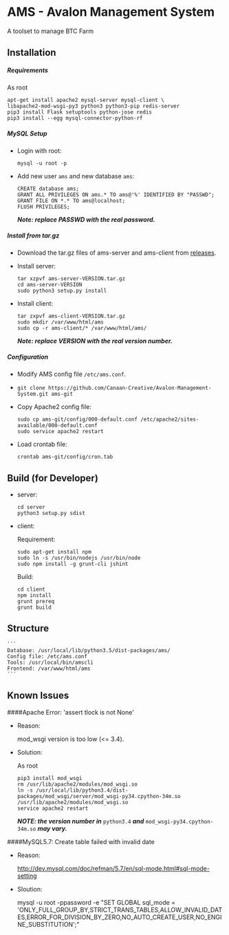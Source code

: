 AMS - Avalon Management System
==============================
A toolset to manage BTC Farm

Installation
------------

##### Requirements
As root
```
apt-get install apache2 mysql-server mysql-client \
libapache2-mod-wsgi-py3 python3 python3-pip redis-server
pip3 install Flask setuptools python-jose redis
pip3 install --egg mysql-connector-python-rf
```

##### MySQL Setup
* Login with root:

    ```
    mysql -u root -p
    ```
* Add new user `ams` and new database `ams`:

    ```
    CREATE database ams;
    GRANT ALL PRIVILEGES ON ams.* TO ams@'%' IDENTIFIED BY "PASSWD";
    GRANT FILE ON *.* TO ams@localhost;
	FLUSH PRIVILEGES;
    ```

  **_Note: replace PASSWD with the real password._**

##### Install from tar.gz
* Download the tar.gz files of ams-server and ams-client from [releases]( https://github.com/Canaan-Creative/Avalon-Management-System/releases).
* Install server:

    ```
    tar xzpvf ams-server-VERSION.tar.gz
    cd ams-server-VERSION
    sudo python3 setup.py install
    ```
* Install client:

    ```
    tar zxpvf ams-client-VERSION.tar.gz
    sudo mkdir /var/www/html/ams
    sudo cp -r ams-client/* /var/www/html/ams/
    ```

  **_Note: replace VERSION with the real version number._**

##### Configuration
* Modify AMS config file `/etc/ams.conf`.
* ```git clone https://github.com/Canaan-Creative/Avalon-Management-System.git ams-git```
* Copy Apache2 config file:

    ```
    sudo cp ams-git/config/000-default.conf /etc/apache2/sites-available/000-default.conf
    sudo service apache2 restart
    ```
* Load crontab file:

    ```
    crontab ams-git/config/cron.tab
    ```



Build (for Developer)
---------------------
* server:

    ```
    cd server
    python3 setup.py sdist
    ```

* client:

    Requirement:

    ```
    sudo apt-get install npm
    sudo ln -s /usr/bin/nodejs /usr/bin/node
    sudo npm install -g grunt-cli jshint

    ```

    Build:

    ```
    cd client
    npm install
    grunt prereq
    grunt build
    ```

Structure
---------
    ```
    Database: /usr/local/lib/python3.5/dist-packages/ams/
    Config file: /etc/ams.conf
    Tools: /usr/local/bin/amscli
    Frontend: /var/www/html/ams
    ```

Known Issues
------------
####Apache Error: 'assert tlock is not None'

* Reason:

    mod_wsgi version is too low (<= 3.4).

* Solution:

    As root
    ```
    pip3 install mod_wsgi
    rm /usr/lib/apache2/modules/mod_wsgi.so
    ln -s /usr/local/lib/python3.4/dist-packages/mod_wsgi/server/mod_wsgi-py34.cpython-34m.so /usr/lib/apache2/modules/mod_wsgi.so
    service apache2 restart
    ```
    **_NOTE: the version number in_** `python3.4` **_and_** `mod_wsgi-py34.cpython-34m.so` **_may vary._**

####MySQL5.7: Create table failed with invalid date
* Reason:

    http://dev.mysql.com/doc/refman/5.7/en/sql-mode.html#sql-mode-setting

* Sloution:

    mysql -u root -ppassword -e "SET GLOBAL sql_mode = 'ONLY_FULL_GROUP_BY,STRICT_TRANS_TABLES,ALLOW_INVALID_DATES,ERROR_FOR_DIVISION_BY_ZERO,NO_AUTO_CREATE_USER,NO_ENGINE_SUBSTITUTION';"

